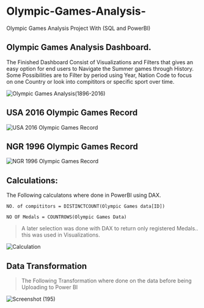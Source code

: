 # Olympic-Games-Analysis-
Olympic Games Analysis Project With (SQL and PowerBI)


## Olympic Games Analysis Dashboard.

The Finished Dashboard Consist of Visualizations and Filters that gives an easy option for end users to Navigate the Summer games through History. Some Possibilities are to Filter by period using Year, Nation Code  to focus on one Country or look into compititors or specific sport over time.

![Olympic Games Analysis(1896-2016)](https://user-images.githubusercontent.com/42388234/167876710-a3c7114b-16b4-41de-963c-3a1cd271c8e6.png)

## USA 2016 Olympic Games Record
![USA 2016 Olympic Games Record ](https://user-images.githubusercontent.com/42388234/167878698-b85b432f-bce4-4187-874a-214dc195ec26.png)

## NGR 1996 Olympic Games Record 
![NGR 1996 Olympic Games Record](https://user-images.githubusercontent.com/42388234/167878706-d2e73a17-5df5-4129-862e-e53abfa32242.png)

##  Calculations:
 The Following calculatons where done in PowerBI using DAX.
 
 
 `NO. of compititors = DISTINCTCOUNT(Olympic Games data[ID])`
 
 `NO OF Medals = COUNTROWS(Olympic Games Data)` 
 
 > A later selection was done with DAX to return only registered Medals.. this was used in Visualizations.
 
 ![Calculation](https://user-images.githubusercontent.com/42388234/167878451-ab12185e-7122-40f7-b080-4a47de80e27b.png)
 
 ## Data Transformation 
 
 > The Following Transformation where done on the data before being Uploading to Power BI

![Screenshot (195)](https://user-images.githubusercontent.com/42388234/167878456-c1b4aa28-15e0-4b7d-947a-4f0f67d06a5b.png)
